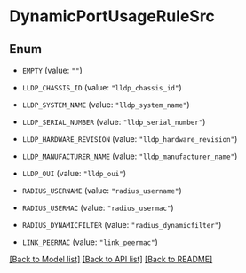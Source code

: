 # DynamicPortUsageRuleSrc

## Enum


* `EMPTY` (value: `""`)

* `LLDP_CHASSIS_ID` (value: `"lldp_chassis_id"`)

* `LLDP_SYSTEM_NAME` (value: `"lldp_system_name"`)

* `LLDP_SERIAL_NUMBER` (value: `"lldp_serial_number"`)

* `LLDP_HARDWARE_REVISION` (value: `"lldp_hardware_revision"`)

* `LLDP_MANUFACTURER_NAME` (value: `"lldp_manufacturer_name"`)

* `LLDP_OUI` (value: `"lldp_oui"`)

* `RADIUS_USERNAME` (value: `"radius_username"`)

* `RADIUS_USERMAC` (value: `"radius_usermac"`)

* `RADIUS_DYNAMICFILTER` (value: `"radius_dynamicfilter"`)

* `LINK_PEERMAC` (value: `"link_peermac"`)


[[Back to Model list]](../README.md#documentation-for-models) [[Back to API list]](../README.md#documentation-for-api-endpoints) [[Back to README]](../README.md)



